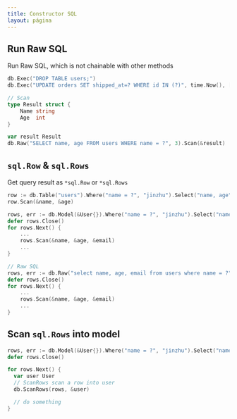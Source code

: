 ```yaml
---
title: Constructor SQL
layout: página
---
```

## Run Raw SQL

Run Raw SQL, which is not chainable with other methods

```go
db.Exec("DROP TABLE users;")
db.Exec("UPDATE orders SET shipped_at=? WHERE id IN (?)", time.Now(), []int64{11,22,33})

// Scan
type Result struct {
    Name string
    Age  int
}

var result Result
db.Raw("SELECT name, age FROM users WHERE name = ?", 3).Scan(&result)
```

## `sql.Row` & `sql.Rows`

Get query result as `*sql.Row` or `*sql.Rows`

```go
row := db.Table("users").Where("name = ?", "jinzhu").Select("name, age").Row() // (*sql.Row)
row.Scan(&name, &age)

rows, err := db.Model(&User{}).Where("name = ?", "jinzhu").Select("name, age, email").Rows() // (*sql.Rows, error)
defer rows.Close()
for rows.Next() {
    ...
    rows.Scan(&name, &age, &email)
    ...
}

// Raw SQL
rows, err := db.Raw("select name, age, email from users where name = ?", "jinzhu").Rows() // (*sql.Rows, error)
defer rows.Close()
for rows.Next() {
    ...
    rows.Scan(&name, &age, &email)
    ...
}
```

## Scan `sql.Rows` into model

```go
rows, err := db.Model(&User{}).Where("name = ?", "jinzhu").Select("name, age, email").Rows() // (*sql.Rows, error)
defer rows.Close()

for rows.Next() {
  var user User
  // ScanRows scan a row into user
  db.ScanRows(rows, &user)

  // do something
}
```